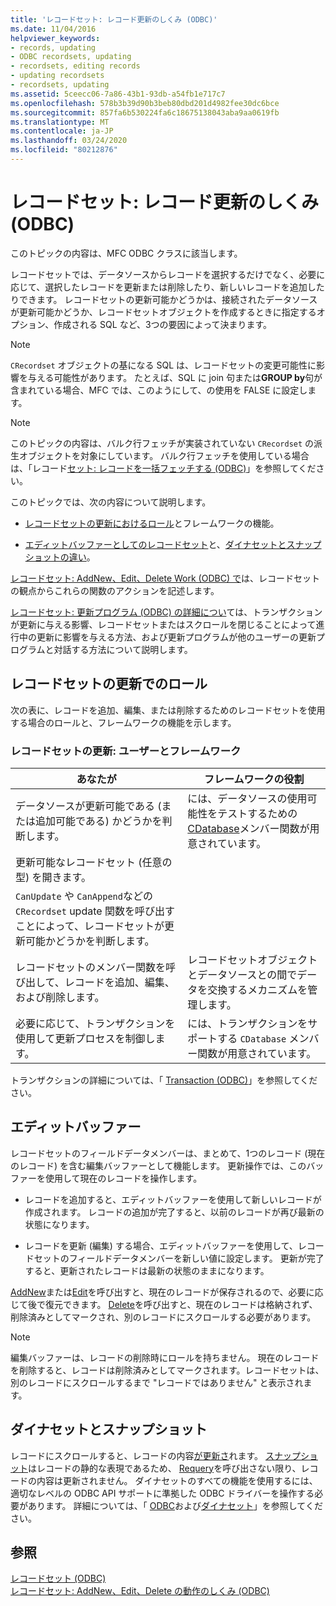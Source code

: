 ```yaml
---
title: 'レコードセット: レコード更新のしくみ (ODBC)'
ms.date: 11/04/2016
helpviewer_keywords:
- records, updating
- ODBC recordsets, updating
- recordsets, editing records
- updating recordsets
- recordsets, updating
ms.assetid: 5ceecc06-7a86-43b1-93db-a54fb1e717c7
ms.openlocfilehash: 578b3b39d90b3beb80dbd201d4982fee30dc6bce
ms.sourcegitcommit: 857fa6b530224fa6c18675138043aba9aa0619fb
ms.translationtype: MT
ms.contentlocale: ja-JP
ms.lasthandoff: 03/24/2020
ms.locfileid: "80212876"
---
```

# <a name="recordset-how-recordsets-update-records-odbc"></a>レコードセット: レコード更新のしくみ (ODBC)

このトピックの内容は、MFC ODBC クラスに該当します。

レコードセットでは、データソースからレコードを選択するだけでなく、必要に応じて、選択したレコードを更新または削除したり、新しいレコードを追加したりできます。 レコードセットの更新可能かどうかは、接続されたデータソースが更新可能かどうか、レコードセットオブジェクトを作成するときに指定するオプション、作成される SQL など、3つの要因によって決まります。

> [!NOTE]
>  `CRecordset` オブジェクトの基になる SQL は、レコードセットの変更可能性に影響を与える可能性があります。 たとえば、SQL に join 句または**GROUP by**句が含まれている場合、MFC では、このようにして、の使用を FALSE に設定します。

> [!NOTE]
>  このトピックの内容は、バルク行フェッチが実装されていない `CRecordset` の派生オブジェクトを対象にしています。 バルク行フェッチを使用している場合は、「レコード[セット: レコードを一括フェッチする (ODBC)](../../data/odbc/recordset-fetching-records-in-bulk-odbc.md)」を参照してください。

このトピックでは、次の内容について説明します。

- [レコードセットの更新におけるロール](#_core_your_role_in_recordset_updating)とフレームワークの機能。

- [エディットバッファーとしてのレコードセット](#_core_the_edit_buffer)と、[ダイナセットとスナップショットの違い](#_core_dynasets_and_snapshots)。

[レコードセット: AddNew、Edit、Delete Work (ODBC) で](../../data/odbc/recordset-how-addnew-edit-and-delete-work-odbc.md)は、レコードセットの観点からこれらの関数のアクションを記述します。

[レコードセット: 更新プログラム (ODBC) の詳細につい](../../data/odbc/recordset-more-about-updates-odbc.md)ては、トランザクションが更新に与える影響、レコードセットまたはスクロールを閉じることによって進行中の更新に影響を与える方法、および更新プログラムが他のユーザーの更新プログラムと対話する方法について説明します。

##  <a name="your-role-in-recordset-updating"></a><a name="_core_your_role_in_recordset_updating"></a>レコードセットの更新でのロール

次の表に、レコードを追加、編集、または削除するためのレコードセットを使用する場合のロールと、フレームワークの機能を示します。

### <a name="recordset-updating-you-and-the-framework"></a>レコードセットの更新: ユーザーとフレームワーク

|あなたが|フレームワークの役割|
|---------|-------------------|
|データソースが更新可能である (または追加可能である) かどうかを判断します。|には、データソースの使用可能性をテストするための[CDatabase](../../mfc/reference/cdatabase-class.md)メンバー関数が用意されています。|
|更新可能なレコードセット (任意の型) を開きます。||
|`CanUpdate` や `CanAppend`などの `CRecordset` update 関数を呼び出すことによって、レコードセットが更新可能かどうかを判断します。||
|レコードセットのメンバー関数を呼び出して、レコードを追加、編集、および削除します。|レコードセットオブジェクトとデータソースとの間でデータを交換するメカニズムを管理します。|
|必要に応じて、トランザクションを使用して更新プロセスを制御します。|には、トランザクションをサポートする `CDatabase` メンバー関数が用意されています。|

トランザクションの詳細については、「 [Transaction (ODBC)](../../data/odbc/transaction-odbc.md)」を参照してください。

##  <a name="the-edit-buffer"></a><a name="_core_the_edit_buffer"></a>エディットバッファー

レコードセットのフィールドデータメンバーは、まとめて、1つのレコード (現在のレコード) を含む編集バッファーとして機能します。 更新操作では、このバッファーを使用して現在のレコードを操作します。

- レコードを追加すると、エディットバッファーを使用して新しいレコードが作成されます。 レコードの追加が完了すると、以前のレコードが再び最新の状態になります。

- レコードを更新 (編集) する場合、エディットバッファーを使用して、レコードセットのフィールドデータメンバーを新しい値に設定します。 更新が完了すると、更新されたレコードは最新の状態のままになります。

[AddNew](../../mfc/reference/crecordset-class.md#addnew)または[Edit](../../mfc/reference/crecordset-class.md#edit)を呼び出すと、現在のレコードが保存されるので、必要に応じて後で復元できます。 [Delete](../../mfc/reference/crecordset-class.md#delete)を呼び出すと、現在のレコードは格納されず、削除済みとしてマークされ、別のレコードにスクロールする必要があります。

> [!NOTE]
>  編集バッファーは、レコードの削除時にロールを持ちません。 現在のレコードを削除すると、レコードは削除済みとしてマークされます。レコードセットは、別のレコードにスクロールするまで "レコードではありません" と表示されます。

##  <a name="dynasets-and-snapshots"></a><a name="_core_dynasets_and_snapshots"></a>ダイナセットとスナップショット

レコードにスクロールすると、レコードの内容[が更新さ](../../data/odbc/dynaset.md)れます。 [スナップショット](../../data/odbc/snapshot.md)はレコードの静的な表現であるため、 [Requery](../../mfc/reference/crecordset-class.md#requery)を呼び出さない限り、レコードの内容は更新されません。 ダイナセットのすべての機能を使用するには、適切なレベルの ODBC API サポートに準拠した ODBC ドライバーを操作する必要があります。 詳細については、「 [ODBC](../../data/odbc/odbc-basics.md)および[ダイナセット](../../data/odbc/dynaset.md)」を参照してください。

## <a name="see-also"></a>参照

[レコードセット (ODBC)](../../data/odbc/recordset-odbc.md)<br/>
[レコードセット: AddNew、Edit、Delete の動作のしくみ (ODBC)](../../data/odbc/recordset-how-addnew-edit-and-delete-work-odbc.md)

